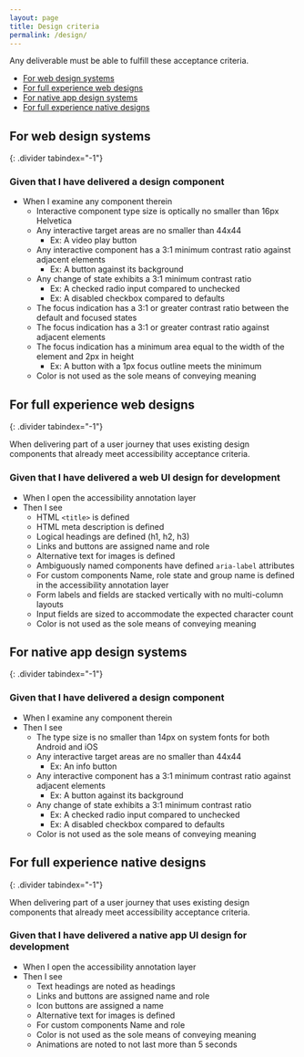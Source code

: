 ```yaml
---
layout: page
title: Design criteria
permalink: /design/
---
```


Any deliverable must be able to fulfill these acceptance criteria.

- [For web design systems](#for-web-design-systems)
- [For full experience web designs](#for-full-experience-web-designs)
- [For native app design systems](#for-native-app-design-systems)
- [For full experience native designs](#for-full-experience-native-designs)


## For web design systems
{: .divider tabindex="-1"}

### Given that I have delivered a design component

- When I examine any component therein
  - Interactive component type size is optically no smaller than 16px Helvetica
  - Any interactive target areas are no smaller than 44x44
    - Ex: A video play button
  - Any interactive component has a 3:1 minimum contrast ratio against adjacent elements
    - Ex: A button against its background
  - Any change of state exhibits a 3:1 minimum contrast ratio
    - Ex: A checked radio input compared to unchecked
    - Ex: A disabled checkbox compared to defaults
  - The focus indication has a 3:1 or greater contrast ratio between the default and focused states
  - The focus indication has a 3:1 or greater contrast ratio against adjacent elements
  - The focus indication has a minimum area equal to the width of the element and 2px in height
    - Ex: A button with a 1px focus outline meets the minimum
  - Color is not used as the sole means of conveying meaning

## For full experience web designs
{: .divider tabindex="-1"}

When delivering part of a user journey that uses existing design components that already meet accessibility acceptance criteria.

### Given that I have delivered a web UI design for development

- When I open the accessibility annotation layer
- Then I see
  - HTML `<title>` is defined
  - HTML meta description is defined
  - Logical headings are defined (h1, h2, h3)
  - Links and buttons are assigned name and role
  - Alternative text for images is defined
  - Ambiguously named components have defined `aria-label` attributes
  - For custom components Name, role state and group name is defined in the accessibility annotation layer
  - Form labels and fields are stacked vertically with no multi-column layouts
  - Input fields are sized to accommodate the expected character count
  - Color is not used as the sole means of conveying meaning

## For native app design systems
{: .divider tabindex="-1"}

### Given that I have delivered a design component 
- When I examine any component therein 
- Then I see 
  - The type size is no smaller than 14px on system fonts for both Android and iOS 
  - Any interactive target areas are no smaller than 44x44 
    - Ex: An info button 
  - Any interactive component has a 3:1 minimum contrast ratio against adjacent elements 
    - Ex: A button against its background 
  - Any change of state exhibits a 3:1 minimum contrast ratio 
    - Ex: A checked radio input compared to unchecked 
    - Ex: A disabled checkbox compared to defaults 
  - Color is not used as the sole means of conveying meaning 

## For full experience native designs 
{: .divider tabindex="-1"}

When delivering part of a user journey that uses existing design components that already meet accessibility acceptance criteria. 

### Given that I have delivered a native app UI design for development 

- When I open the accessibility annotation layer 
- Then I see 
  - Text headings are noted as headings 
  - Links and buttons are assigned name and role 
  - Icon buttons are assigned a name 
  - Alternative text for images is defined 
  - For custom components Name and role  
  - Color is not used as the sole means of conveying meaning 
  - Animations are noted to not last more than 5 seconds 